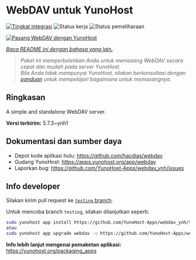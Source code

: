 <!--
N.B.: README ini dibuat secara otomatis oleh <https://github.com/YunoHost/apps/tree/master/tools/readme_generator>
Ini TIDAK boleh diedit dengan tangan.
-->

# WebDAV untuk YunoHost

[![Tingkat integrasi](https://apps.yunohost.org/badge/integration/webdav)](https://ci-apps.yunohost.org/ci/apps/webdav/)
![Status kerja](https://apps.yunohost.org/badge/state/webdav)
![Status pemeliharaan](https://apps.yunohost.org/badge/maintained/webdav)

[![Pasang WebDAV dengan YunoHost](https://install-app.yunohost.org/install-with-yunohost.svg)](https://install-app.yunohost.org/?app=webdav)

*[Baca README ini dengan bahasa yang lain.](./ALL_README.md)*

> *Paket ini memperbolehkan Anda untuk memasang WebDAV secara cepat dan mudah pada server YunoHost.*  
> *Bila Anda tidak mempunyai YunoHost, silakan berkonsultasi dengan [panduan](https://yunohost.org/install) untuk mempelajari bagaimana untuk memasangnya.*

## Ringkasan

A simple and standalone WebDAV server. 

**Versi terkirim:** 5.7.3~ynh1
## Dokumentasi dan sumber daya

- Depot kode aplikasi hulu: <https://github.com/hacdias/webdav>
- Gudang YunoHost: <https://apps.yunohost.org/app/webdav>
- Laporkan bug: <https://github.com/YunoHost-Apps/webdav_ynh/issues>

## Info developer

Silakan kirim pull request ke [`testing` branch](https://github.com/YunoHost-Apps/webdav_ynh/tree/testing).

Untuk mencoba branch `testing`, silakan dilanjutkan seperti:

```bash
sudo yunohost app install https://github.com/YunoHost-Apps/webdav_ynh/tree/testing --debug
atau
sudo yunohost app upgrade webdav -u https://github.com/YunoHost-Apps/webdav_ynh/tree/testing --debug
```

**Info lebih lanjut mengenai pemaketan aplikasi:** <https://yunohost.org/packaging_apps>
